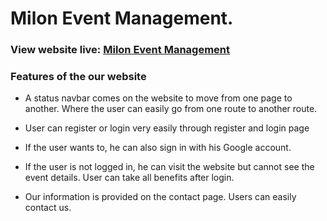 # Milon Event Management.

### View website live: [Milon Event Management](http://milon-event-management.surge.sh/)

### Features of the our website

- A status navbar comes on the website to move from one page to another. Where the user can easily go from one route to another route.

- User can register or login very easily through register and login page

- If the user wants to, he can also sign in with his Google account.

- If the user is not logged in, he can visit the website but cannot see the event details. User can take all benefits after login.

- Our information is provided on the contact page. Users can easily contact us.
